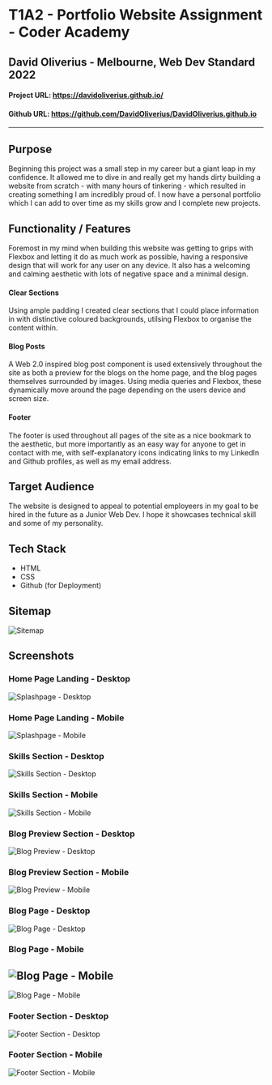 # T1A2 - Portfolio Website Assignment - Coder Academy
## David Oliverius - Melbourne, Web Dev Standard 2022
#### Project URL: https://davidoliverius.github.io/
#### Github URL: https://github.com/DavidOliverius/DavidOliverius.github.io
---

## Purpose
Beginning this project was a small step in my career but a giant leap in my confidence. It allowed me to dive in and really get my hands dirty building a website from scratch - with many hours of tinkering - which resulted in creating something I am incredibly proud of. I now have a personal portfolio which I can add to over time as my skills grow and I complete new projects.
## Functionality / Features
Foremost in my mind when building this website was getting to grips with Flexbox and letting it do as much work as possible, having a responsive design that will work for any user on any device. It also has a welcoming and calming aesthetic with lots of negative space and a minimal design.
#### Clear Sections
Using ample padding I created clear sections that I could place information in with distinctive coloured backgrounds, utilsing Flexbox to organise the content within.
#### Blog Posts
A Web 2.0 inspired blog post component is used extensively throughout the site as both a preview for the blogs on the home page, and the blog pages themselves surrounded by images. Using media queries and Flexbox, these dynamically move around the page depending on the users device and screen size.
#### Footer
The footer is used throughout all pages of the site as a nice bookmark to the aesthetic, but more importantly as an easy way for anyone to get in contact with me, with self-explanatory icons indicating links to my LinkedIn and Github profiles, as well as my email address.
## Target Audience
The website is designed to appeal to potential employeers in my goal to be hired in the future as a Junior Web Dev. I hope it showcases technical skill and some of my personality.
## Tech Stack
- HTML
- CSS
- Github (for Deployment)
## Sitemap
![Sitemap](/docs/sitemap.png)

## Screenshots
### Home Page Landing - Desktop
![Splashpage - Desktop](docs/splash-desktop.png)
### Home Page Landing - Mobile
![Splashpage - Mobile](docs/splash-mobile.png)
### Skills Section - Desktop
![Skills Section - Desktop](docs/skills-desktop.png)
### Skills Section - Mobile
![Skills Section - Mobile](docs/skills-mobile.png)
### Blog Preview Section - Desktop
![Blog Preview - Desktop](docs/blogpreview-desktop.png)
### Blog Preview Section - Mobile
![Blog Preview - Mobile](docs/blogpreview-mobile.png)
### Blog Page - Desktop
![Blog Page - Desktop](docs/blog-desktop.png)
### Blog Page - Mobile
![Blog Page - Mobile](docs/blog-mobile1.png)
---
![Blog Page - Mobile](docs/blog-mobile2.png)
### Footer Section - Desktop
![Footer Section - Desktop](docs/footer-desktop.png)
### Footer Section - Mobile
![Footer Section - Mobile](docs/footer-mobile.png)
